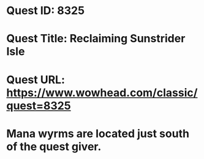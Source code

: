 # Quest ID: 8325
# Quest Title: Reclaiming Sunstrider Isle
# Quest URL: https://www.wowhead.com/classic/quest=8325
# Mana wyrms are located just south of the quest giver.